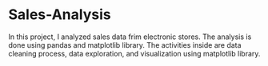 # Sales-Analysis

<p> In this project, I analyzed sales data frim electronic stores. The analysis is done using pandas and matplotlib library. The activities inside are data cleaning process, data exploration, and visualization using matplotlib library. </p>
